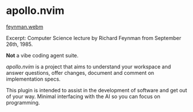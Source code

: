 # apollo.nvim
[feynman.webm](https://github.com/user-attachments/assets/addb8fbc-c775-4e9b-aeee-e3fa09e0a838)

Excerpt: Computer Science lecture by Richard Feynman from September 26th, 1985.

**Not** a vibe coding agent suite.

*apollo.nvim* is a project that aims to understand your workspace and answer questions, offer changes, document and comment on implementation specs.

This plugin is intended to assist in the development of software and get out of your way. Minimal interfacing with the AI so you can focus on programming.
